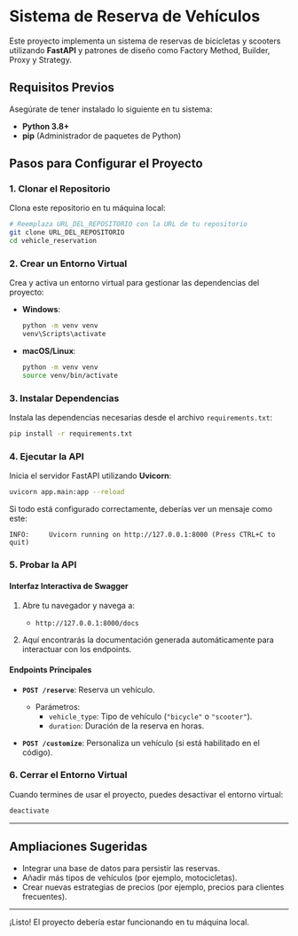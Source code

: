 # Sistema de Reserva de Vehículos

Este proyecto implementa un sistema de reservas de bicicletas y scooters utilizando **FastAPI** y patrones de diseño como Factory Method, Builder, Proxy y Strategy.

## **Requisitos Previos**

Asegúrate de tener instalado lo siguiente en tu sistema:

- **Python 3.8+**
- **pip** (Administrador de paquetes de Python)

## **Pasos para Configurar el Proyecto**

### **1. Clonar el Repositorio**

Clona este repositorio en tu máquina local:
```bash
# Reemplaza URL_DEL_REPOSITORIO con la URL de tu repositorio
git clone URL_DEL_REPOSITORIO
cd vehicle_reservation
```

### **2. Crear un Entorno Virtual**

Crea y activa un entorno virtual para gestionar las dependencias del proyecto:

- **Windows**:
  ```bash
  python -m venv venv
  venv\Scripts\activate
  ```

- **macOS/Linux**:
  ```bash
  python -m venv venv
  source venv/bin/activate
  ```

### **3. Instalar Dependencias**

Instala las dependencias necesarias desde el archivo `requirements.txt`:
```bash
pip install -r requirements.txt
```

### **4. Ejecutar la API**

Inicia el servidor FastAPI utilizando **Uvicorn**:
```bash
uvicorn app.main:app --reload
```

Si todo está configurado correctamente, deberías ver un mensaje como este:
```
INFO:     Uvicorn running on http://127.0.0.1:8000 (Press CTRL+C to quit)
```

### **5. Probar la API**

#### **Interfaz Interactiva de Swagger**

1. Abre tu navegador y navega a:
   - `http://127.0.0.1:8000/docs`

2. Aquí encontrarás la documentación generada automáticamente para interactuar con los endpoints.

#### **Endpoints Principales**

- **`POST /reserve`**: Reserva un vehículo.
  - Parámetros:
    - `vehicle_type`: Tipo de vehículo (`"bicycle"` o `"scooter"`).
    - `duration`: Duración de la reserva en horas.

- **`POST /customize`**: Personaliza un vehículo (si está habilitado en el código).

### **6. Cerrar el Entorno Virtual**

Cuando termines de usar el proyecto, puedes desactivar el entorno virtual:
```bash
deactivate
```

---

## **Ampliaciones Sugeridas**

- Integrar una base de datos para persistir las reservas.
- Añadir más tipos de vehículos (por ejemplo, motocicletas).
- Crear nuevas estrategias de precios (por ejemplo, precios para clientes frecuentes).

---

¡Listo! El proyecto debería estar funcionando en tu máquina local.